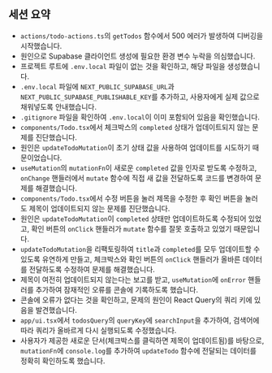 ## 세션 요약

- `actions/todo-actions.ts`의 `getTodos` 함수에서 500 에러가 발생하여 디버깅을 시작했습니다.
- 원인으로 Supabase 클라이언트 생성에 필요한 환경 변수 누락을 의심했습니다.
- 프로젝트 루트에 `.env.local` 파일이 없는 것을 확인하고, 해당 파일을 생성했습니다.
- `.env.local` 파일에 `NEXT_PUBLIC_SUPABASE_URL`과 `NEXT_PUBLIC_SUPABASE_PUBLISHABLE_KEY`를 추가하고, 사용자에게 실제 값으로 채워넣도록 안내했습니다.
- `.gitignore` 파일을 확인하여 `.env.local`이 이미 포함되어 있음을 확인했습니다.
- `components/Todo.tsx`에서 체크박스의 `completed` 상태가 업데이트되지 않는 문제를 진단했습니다.
- 원인은 `updateTodoMutation`이 초기 상태 값을 사용하여 업데이트를 시도하기 때문이었습니다.
- `useMutation`의 `mutationFn`이 새로운 `completed` 값을 인자로 받도록 수정하고, `onChange` 핸들러에서 `mutate` 함수에 직접 새 값을 전달하도록 코드를 변경하여 문제를 해결했습니다.
- `components/Todo.tsx`에서 수정 버튼을 눌러 제목을 수정한 후 확인 버튼을 눌러도 제목이 업데이트되지 않는 문제를 진단했습니다.
- 원인은 `updateTodoMutation`이 `completed` 상태만 업데이트하도록 수정되어 있었고, 확인 버튼의 `onClick` 핸들러가 `mutate` 함수를 잘못 호출하고 있었기 때문입니다.
- `updateTodoMutation`을 리팩토링하여 `title`과 `completed`를 모두 업데이트할 수 있도록 유연하게 만들고, 체크박스와 확인 버튼의 `onClick` 핸들러가 올바른 데이터를 전달하도록 수정하여 문제를 해결했습니다.
- 제목이 여전히 업데이트되지 않는다는 보고를 받고, `useMutation`에 `onError` 핸들러를 추가하여 잠재적인 오류를 콘솔에 기록하도록 했습니다.
- 콘솔에 오류가 없다는 것을 확인하고, 문제의 원인이 React Query의 쿼리 키에 있음을 발견했습니다.
- `app/ui.tsx`에서 `todosQuery`의 `queryKey`에 `searchInput`을 추가하여, 검색어에 따라 쿼리가 올바르게 다시 실행되도록 수정했습니다.
- 사용자가 제공한 새로운 단서(체크박스를 클릭하면 제목이 업데이트됨)를 바탕으로, `mutationFn`에 `console.log`를 추가하여 `updateTodo` 함수에 전달되는 데이터를 정확히 확인하도록 했습니다.